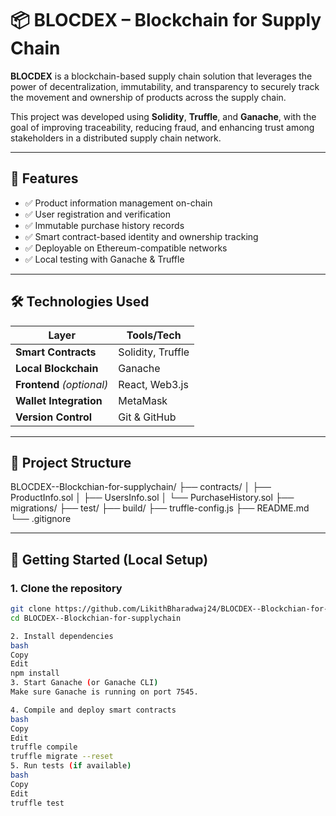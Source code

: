 # 📦 BLOCDEX – Blockchain for Supply Chain

**BLOCDEX** is a blockchain-based supply chain solution that leverages the power of decentralization, immutability, and transparency to securely track the movement and ownership of products across the supply chain.

This project was developed using **Solidity**, **Truffle**, and **Ganache**, with the goal of improving traceability, reducing fraud, and enhancing trust among stakeholders in a distributed supply chain network.

---

## 🚀 Features

- ✅ Product information management on-chain
- ✅ User registration and verification
- ✅ Immutable purchase history records
- ✅ Smart contract-based identity and ownership tracking
- ✅ Deployable on Ethereum-compatible networks
- ✅ Local testing with Ganache & Truffle

---

## 🛠️ Technologies Used

| Layer | Tools/Tech |
|------|------------|
| **Smart Contracts** | Solidity, Truffle |
| **Local Blockchain** | Ganache |
| **Frontend** *(optional)* | React, Web3.js |
| **Wallet Integration** | MetaMask |
| **Version Control** | Git & GitHub |

---

## 📁 Project Structure

BLOCDEX--Blockchian-for-supplychain/
├── contracts/
│ ├── ProductInfo.sol
│ ├── UsersInfo.sol
│ └── PurchaseHistory.sol
├── migrations/
├── test/
├── build/
├── truffle-config.js
├── README.md
└── .gitignore



---

## 🧪 Getting Started (Local Setup)

### 1. Clone the repository
```bash
git clone https://github.com/LikithBharadwaj24/BLOCDEX--Blockchian-for-supplychain.git
cd BLOCDEX--Blockchian-for-supplychain

2. Install dependencies
bash
Copy
Edit
npm install
3. Start Ganache (or Ganache CLI)
Make sure Ganache is running on port 7545.

4. Compile and deploy smart contracts
bash
Copy
Edit
truffle compile
truffle migrate --reset
5. Run tests (if available)
bash
Copy
Edit
truffle test
